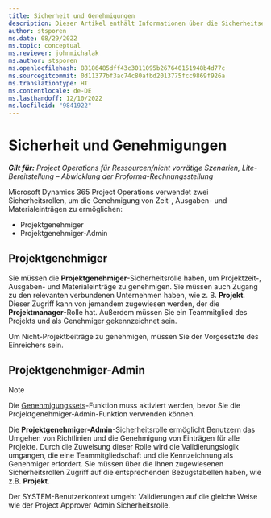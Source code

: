 ```yaml
---
title: Sicherheit und Genehmigungen
description: Dieser Artikel enthält Informationen über die Sicherheitseinrichtung für Genehmigungen in Microsoft Dynamics 365 Project Operations.
author: stsporen
ms.date: 08/29/2022
ms.topic: conceptual
ms.reviewer: johnmichalak
ms.author: stsporen
ms.openlocfilehash: 88186485dff43c3011095b267640151948b4d77c
ms.sourcegitcommit: 0d11377bf3ac74c80afbd2013775fcc9869f926a
ms.translationtype: HT
ms.contentlocale: de-DE
ms.lasthandoff: 12/10/2022
ms.locfileid: "9841922"
---
```

# <a name="security-and-approvals"></a>Sicherheit und Genehmigungen

_**Gilt für:** Project Operations für Ressourcen/nicht vorrätige Szenarien, Lite-Bereitstellung – Abwicklung der Proforma-Rechnungsstellung_

Microsoft Dynamics 365 Project Operations verwendet zwei Sicherheitsrollen, um die Genehmigung von Zeit-, Ausgaben- und Materialeinträgen zu ermöglichen:

- Projektgenehmiger
- Projektgenehmiger-Admin

## <a name="project-approver"></a>Projektgenehmiger

Sie müssen die **Projektgenehmiger**-Sicherheitsrolle haben, um Projektzeit-, Ausgaben- und Materialeinträge zu genehmigen. Sie müssen auch Zugang zu den relevanten verbundenen Unternehmen haben, wie z. B. **Projekt**. Dieser Zugriff kann von jemandem zugewiesen werden, der die **Projektmanager**-Rolle hat. Außerdem müssen Sie ein Teammitglied des Projekts und als Genehmiger gekennzeichnet sein.

Um Nicht-Projektbeiträge zu genehmigen, müssen Sie der Vorgesetzte des Einreichers sein.

## <a name="project-approver-admin"></a>Projektgenehmiger-Admin

> [!NOTE]
> Die [Genehmigungssets](approval-sets.md)-Funktion muss aktiviert werden, bevor Sie die Projektgenehmiger-Admin-Funktion verwenden können.

Die **Projektgenehmiger-Admin**-Sicherheitsrolle ermöglicht Benutzern das Umgehen von Richtlinien und die Genehmigung von Einträgen für alle Projekte. Durch die Zuweisung dieser Rolle wird die Validierungslogik umgangen, die eine Teammitgliedschaft und die Kennzeichnung als Genehmiger erfordert. Sie müssen über die Ihnen zugewiesenen Sicherheitsrollen Zugriff auf die entsprechenden Bezugstabellen haben, wie z.B. **Projekt**.

Der SYSTEM-Benutzerkontext umgeht Validierungen auf die gleiche Weise wie der Project Approver Admin Sicherheitsrolle.
